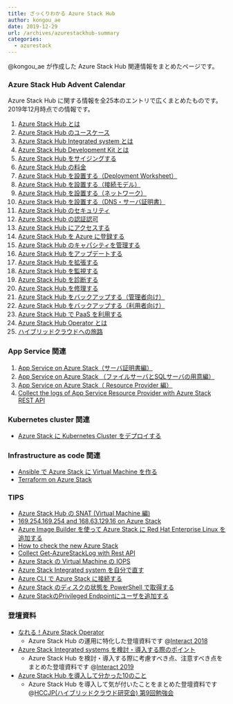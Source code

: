 ```yaml
---
title: ざっくりわかる Azure Stack Hub
author: kongou_ae
date: 2019-12-29
url: /archives/azurestackhub-summary
categories:
  - azurestack
---
```


@kongou_ae が作成した Azure Stack Hub 関連情報をまとめたページです。

### Azure Stack Hub Advent Calendar

Azure Stack Hub に関する情報を全25本のエントリで広くまとめたものです。2019年12月時点での情報です。

1. [Azure Stack Hub とは](https://aimless.jp/blog/archives/2018-12-01-what-is-azurestack/)
1. [Azure Stack Hub のユースケース](https://aimless.jp/blog/archives/2018-12-02-usecase-of-azurestack/)
1. [Azure Stack Hub Integrated system とは](https://aimless.jp/blog/archives/2018-12-03-what-is-asis/)
1. [Azure Stack Hub Development Kit とは](https://aimless.jp/blog/archives/2018-12-04-what-is-asdk/)
1. [Azure Stack Hub をサイジングする](https://aimless.jp/blog/archives/2018-12-05-sizing-for-azure-stack/)
1. [Azure Stack Hub の料金](https://aimless.jp/blog/archives/2018-12-06-cost-of-azurestack/)
1. [Azure Stack Hub を設置する（Deployment Worksheet）](https://aimless.jp/blog/archives/2018-12-07-deployment-worksheet-for-azurestack/)
1. [Azure Stack Hub を設置する（接続モデル）](https://aimless.jp/blog/archives/2018-12-08-connection-model-for-azure-stack/)
1. [Azure Stack Hub を設置する（ネットワーク）](https://aimless.jp/blog/archives/2018-12-09-network-of-azurestack/)
1. [Azure Stack Hub を設置する（DNS・サーバ証明書）](https://aimless.jp/blog/archives/2018-12-10-dns-and-certificate-about-azure-stack/)
1. [Azure Stack Hub のセキュリティ](https://aimless.jp/blog/archives/2018-12-11-security-of-azurestack/)
1. [Azure Stack Hub の認証認可](https://aimless.jp/blog/archives/2018-12-12-anthn-anthz-for-azurestack/)
1. [Azure Stack Hub にアクセスする](https://aimless.jp/blog/archives/2018-12-13-how-to-access-azurestack/)
1. [Azure Stack Hub を Azure に登録する](https://aimless.jp/blog/archives/2018-12-14-registration-azurestack-to-azure/)
1. [Azure Stack Hub のキャパシティを管理する](https://aimless.jp/blog/archives/2018-12-15-management-capacity-of-azure-stack/)
1. [Azure Stack Hub をアップデートする](https://aimless.jp/blog/archives/2018-12-16-updating-azurestack/)
1. [Azure Stack Hub を拡張する](https://aimless.jp/blog/archives/2018-12-17-expand-azure-stack/)
1. [Azure Stack Hub を監視する](https://aimless.jp/blog/archives/2018-12-18-monitering-azure-stack/)
1. [Azure Stack Hub を診断する](https://aimless.jp/blog/archives/2018-12-19-diagnose-azure-stack/)
1. [Azure Stack Hub を修理する](https://aimless.jp/blog/archives/2018-12-20-repair-azure-stack/)
1. [Azure Stack Hub をバックアップする（管理者向け）](https://aimless.jp/blog/archives/2018-12-21-backup-of-azurestack-for-admin/)
1. [Azure Stack Hub をバックアップする（利用者向け）](https://aimless.jp/blog/archives/2018-12-22-backup-of-azurestack-for-tenant/)
1. [Azure Stack Hub で PaaS を利用する](https://aimless.jp/blog/archives/2018-12-23-paas-of-azurestack/)
1. [Azure Stack Hub Operator とは](https://aimless.jp/blog/archives/2018-12-24-become-azurestack-operator/)
1. [ハイブリッドクラウドへの旅路](https://aimless.jp/blog/archives/2018-12-25-journey-to-hybridcloud-with-azurestack/)

### App Service 関連

1. [App Service on Azure Stack（サーバ証明書編）](https://aimless.jp/blog/archives/2018-11-05-appservice-on-asdk-about-cert/)
1. [App Service on Azure Stack （ファイルサーバとSQLサーバの用意編）](https://aimless.jp/blog/archives/2018-11-11-appservice-on-asdk-about-infra/)
1. [App Service on Azure Stack（ Resource Provider 編）](https://aimless.jp/blog/archives/2019-03-05-install-appservice-resource-provider-to-azurestack/)
1. [Collect the logs of App Service Resource Provider with Azure Stack REST API](https://aimless.jp/blog/archives/2019/08/collect-appservice-rp-log-with-restapi/)

### Kubernetes cluster 関連

- [Azure Stack に Kubernetes Cluster をデプロイする](https://aimless.jp/blog/archives/2019/05/k8s-cluster-on-azurestack/)

### Infrastructure as code 関連

- [Ansible で Azure Stack に Virtual Machine を作る](https://aimless.jp/blog/archives/2019-02-20-create-vm-on-azurestack-with-ansible/)
- [Terraform on Azure Stack](https://aimless.jp/blog/archives/2018-06-21-terraform-on-azurestack/)

### TIPS

- [Azure Stack Hub の SNAT (Virtual Machine 編)](https://aimless.jp/blog/archives/2019/10/snat-of-azure-stack-hub/)
- [169.254.169.254 and 168.63.129.16 on Azure Stack](https://aimless.jp/blog/archives/2019/10/169-254-169-254-and-168-63-129-16-on-azurestack/)
- [Azure Image Builder を使って Azure Stack に Red Hat Enterprise Linux を追加する](https://aimless.jp/blog/archives/2019/09/add-rhel-to-azurestack-with-imagebuilder/)
- [How to check the new Azure Stack](https://aimless.jp/blog/archives/2019/08/how-to-check-new-azurestack/)
- [Collect Get-AzureStackLog with Rest API](https://aimless.jp/blog/archives/2019/08/collect-getazurestacklog-with-restapi/)
- [Azure Stack の Virtual Machine の IOPS](https://aimless.jp/blog/archives/2019/04/iops-of-azurestack/)
- [Azure Stack Integrated system を自分で直す](https://aimless.jp/blog/archives/2019/04/repair-azurestack-myself/)
- [Azure CLI で Azure Stack に接続する](https://aimless.jp/blog/archives/2019-02-18-connect-azurestack-with-azurecli/)
- [Azure Stack のディスクの状態を PowerShell で取得する](https://aimless.jp/blog/archives/2019-01-14-get-the-disk-status-of-azurestack-by-powershell/)
- [Azure StackのPrivileged Endpointにユーザを追加する](https://aimless.jp/blog/archives/2018-06-11-add-user-to-pep/)

### 登壇資料

- [なれる！Azure Stack Operator](https://speakerdeck.com/kongou_ae/nareru-azure-stack-operator)
  - Azure Stack Hub の運用に特化した登壇資料です @[Interact 2018](https://interact.connpass.com/event/77420/)
- [Azure Stack Integrated systems を検討・導入する際のポイント](https://speakerdeck.com/kongou_ae/the-points-when-considering-and-deploying-azure-stack)
  - Azure Stack Hub を検討・導入する際に考慮すべき点、注意すべき点をまとめた登壇資料です @[Interact 2019](https://interact.connpass.com/event/91059/)
- [Azure Stack Hub を導入して分かった10のこと](https://speakerdeck.com/kongou_ae/10-things-i-learned-after-installing-azure-stack-hub-1cd823f9-7ce9-44c0-881a-56d49f5772f6)
  - Azure Stack Hub を導入して気が付いたことをまとめた登壇資料です @[HCCJP(ハイブリッドクラウド研究会) 第9回勉強会](https://hybridcloud.connpass.com/event/156781/)